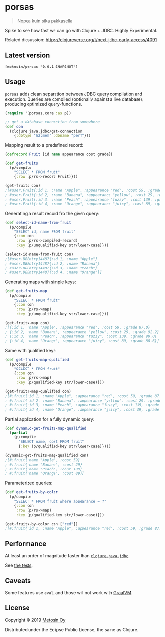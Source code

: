# porsas

> Nopea kuin sika pakkasella

Spike to see how fast we can go with Clojure + JDBC. Highly Experimental.

Related dicsussion: https://clojureverse.org/t/next-jdbc-early-access/4091

## Latest version

```
[metosin/porsas "0.0.1-SNAPSHOT"]
```

## Usage

`porsas` adds clean separation between JDBC query compilation and execution. Queries are compiled (optionally against a live database), producing optimized query-functions.

```clj
(require '[porsas.core :as p])

;; get a database connection from somewhere
(def con
  (clojure.java.jdbc/get-connection
    {:dbtype "h2:mem" :dbname "perf"}))
```

Mapping result to a predefined record:

```clj
(defrecord Fruit [id name appearance cost grade])

(def get-fruits
  (p/compile 
    "SELECT * FROM fruit" 
    {:row (p/rs->record Fruit)}))

(get-fruits con)
;[#user.Fruit{:id 1, :name "Apple", :appearance "red", :cost 59, :grade 87.0}
; #user.Fruit{:id 2, :name "Banana", :appearance "yellow", :cost 29, :grade 92.2}
; #user.Fruit{:id 3, :name "Peach", :appearance "fuzzy", :cost 139, :grade 90.0}
; #user.Fruit{:id 4, :name "Orange", :appearance "juicy", :cost 89, :grade 88.6}]
```

Generating a result record fro the given query:

```clj
(def select-id-name-from-fruit
  (p/compile
    "SELECT id, name FROM fruit"
    {:con con
     :row (p/rs->compiled-record)
     :key (p/unqualified-key str/lower-case)}))

(select-id-name-from-fruit con)
;[#user.DBEntry14487{:id 1, :name "Apple"}
; #user.DBEntry14487{:id 2, :name "Banana"}
; #user.DBEntry14487{:id 3, :name "Peach"}
; #user.DBEntry14487{:id 4, :name "Orange"}]
```

Generating maps with simple keys:

```clj
(def get-fruits-map
  (p/compile
    "SELECT * FROM fruit"
    {:con con
     :row (p/rs->map)
     :key (p/unqualified-key str/lower-case)}))

(get-fruits-map con)
;[{:id 1, :name "Apple", :appearance "red", :cost 59, :grade 87.0}
; {:id 2, :name "Banana", :appearance "yellow", :cost 29, :grade 92.2}
; {:id 3, :name "Peach", :appearance "fuzzy", :cost 139, :grade 90.0}
; {:id 4, :name "Orange", :appearance "juicy", :cost 89, :grade 88.6}]
```

Same with qualified keys:

```clj
(def get-fruits-map-qualified
  (p/compile
    "SELECT * FROM fruit"
    {:con con
     :row (p/rs->map)
     :key (p/qualified-key str/lower-case)}))

(get-fruits-map-qualified con)
;[#:fruit{:id 1, :name "Apple", :appearance "red", :cost 59, :grade 87.0}
; #:fruit{:id 2, :name "Banana", :appearance "yellow", :cost 29, :grade 92.2}
; #:fruit{:id 3, :name "Peach", :appearance "fuzzy", :cost 139, :grade 90.0}
; #:fruit{:id 4, :name "Orange", :appearance "juicy", :cost 89, :grade 88.6}]
```

Partial application for a fully dynamic query:

```clj
(def dynamic-get-fruits-map-qualified
  (partial 
    (p/compile 
      "SELECT name, cost FROM fruit" 
      {:key (p/qualified-key str/lower-case)})))

(dynamic-get-fruits-map-qualified con)
;[#:fruit{:name "Apple", :cost 59}
; #:fruit{:name "Banana", :cost 29}
; #:fruit{:name "Peach", :cost 139}
; #:fruit{:name "Orange", :cost 89}]
```

Parameterized queries:

```clj
(def get-fruits-by-color
  (p/compile
    "SELECT * FROM fruit where appearance = ?"
    {:con con
     :row (p/rs->map)
     :key (p/qualified-key str/lower-case)}))

(get-fruits-by-color con ["red"])
;[#:fruit{:id 1, :name "Apple", :appearance "red", :cost 59, :grade 87.0}]
```

## Performance

At least an order of magnitude faster than [`clojure.java.jdbc`](https://github.com/clojure/java.jdbc).

See [the tests](https://github.com/metosin/porsas/blob/master/test/porsas/core_test.clj).

## Caveats

Some features use `eval`, and those will not work with [GraalVM](https://www.graalvm.org/).

## License

Copyright © 2019 [Metosin Oy](http://www.metosin.fi)

Distributed under the Eclipse Public License, the same as Clojure.
